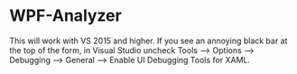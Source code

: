 # WPF-Analyzer

This will work with VS 2015 and higher. If you see an annoying black bar at the top of the form, in Visual Studio uncheck Tools –> Options –> Debugging –> General –> Enable UI Debugging Tools for XAML. 
